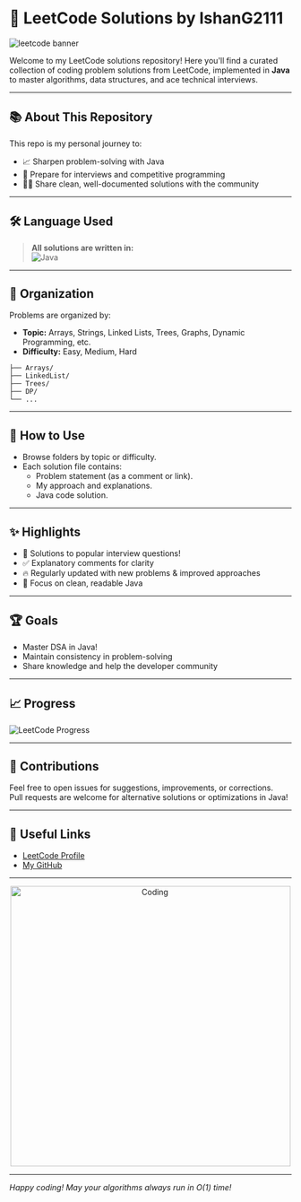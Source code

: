 # 📝 LeetCode Solutions by IshanG2111

![leetcode banner](https://media.giphy.com/media/v1.Y2lkPTc5MGI3NjExaWRvMHZqb2Z6dHd0ZGhzbzN1dGhxZHZhNmJ6bThkNzd4Z2YwZHpqZSZlcD12MV9naWZzX3NlYXJjaCZjdD1n/3o7TKMt1VVNkHV2PaE/giphy.gif)

Welcome to my LeetCode solutions repository! Here you'll find a curated collection of coding problem solutions from LeetCode, implemented in **Java** to master algorithms, data structures, and ace technical interviews.

---

## 📚 About This Repository

This repo is my personal journey to:
- 📈 Sharpen problem-solving with Java
- 💼 Prepare for interviews and competitive programming
- 🧑‍💻 Share clean, well-documented solutions with the community

---

## 🛠️ Language Used

> **All solutions are written in:**  
> ![Java](https://img.shields.io/badge/Java-%23ED8B00.svg?style=for-the-badge&logo=java&logoColor=white)

---

## 📂 Organization

Problems are organized by:
- **Topic:** Arrays, Strings, Linked Lists, Trees, Graphs, Dynamic Programming, etc.
- **Difficulty:** Easy, Medium, Hard

```plaintext
├── Arrays/
├── LinkedList/
├── Trees/
├── DP/
└── ...
```

---

## 🚀 How to Use

- Browse folders by topic or difficulty.
- Each solution file contains:
  - Problem statement (as a comment or link).
  - My approach and explanations.
  - Java code solution.

---

## ✨ Highlights

- 🏅 Solutions to popular interview questions!
- ✅ Explanatory comments for clarity
- 🔥 Regularly updated with new problems & improved approaches
- 🎯 Focus on clean, readable Java

---

## 🏆 Goals

- Master DSA in Java!
- Maintain consistency in problem-solving
- Share knowledge and help the developer community

---

## 📈 Progress

![LeetCode Progress](https://leetcard.jacoblin.cool/IshanG2111?ext=heatmap)

---

## 🤝 Contributions

Feel free to open issues for suggestions, improvements, or corrections.  
Pull requests are welcome for alternative solutions or optimizations in Java!

---

## 🔗 Useful Links

- [LeetCode Profile](https://leetcode.com/IshanG2111/)
- [My GitHub](https://github.com/IshanG2111)

---

<p align="center">
  <img src="https://media.giphy.com/media/v1.Y2lkPTc5MGI3NjExZGJxdXE2dWwxeGIyM2xvbnB5Z3pka3lvaGo2bGczN2R1OWl1N2F2eCZlcD12MV9naWZzX3NlYXJjaCZjdD1n/l0MYt5jPR6QX5pnqM/giphy.gif" alt="Coding" width="500"/>
</p>

---

*Happy coding! May your algorithms always run in O(1) time!*
